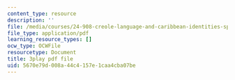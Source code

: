```yaml
---
content_type: resource
description: ''
file: /media/courses/24-908-creole-language-and-caribbean-identities-spring-2017/5670e79d008a44c4157e1caa4cba07be_z6kTOFSZZmQ.pdf
file_type: application/pdf
learning_resource_types: []
ocw_type: OCWFile
resourcetype: Document
title: 3play pdf file
uid: 5670e79d-008a-44c4-157e-1caa4cba07be
---
```

